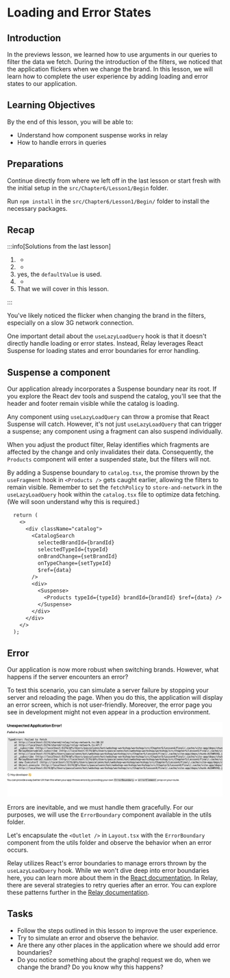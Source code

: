# Loading and Error States

## Introduction
In the previews lesson, we learned how to use arguments in our queries to filter the data we fetch. During the introduction of the filters, we noticed that the application flickers when we change the brand. In this lesson, we will learn how to complete the user experience by adding loading and error states to our application.

## Learning Objectives
By the end of this lesson, you will be able to:
- Understand how component suspense works in relay
- How to handle errors in queries

## Preparations

Continue directly from where we left off in the last lesson or start fresh with the initial setup in the `src/Chapter6/Lesson1/Begin` folder.

Run `npm install` in the `src/Chapter6/Lesson1/Begin/` folder to install the necessary packages.

## Recap

:::info[Solutions from the last lesson]

1. -
1. - 
1. yes, the `defaultValue` is used.
1. - 
1. That we will cover in this lesson.


:::

You've likely noticed the flicker when changing the brand in the filters, especially on a slow 3G network connection. 

One important detail about the `useLazyLoadQuery` hook is that it doesn't directly handle loading or error states. 
Instead, Relay leverages React Suspense for loading states and error boundaries for error handling.

## Suspense a component
Our application already incorporates a Suspense boundary near its root. If you explore the React dev tools and suspend the catalog, you'll see that the header and footer remain visible while the catalog is loading.

Any component using `useLazyLoadQuery` can throw a promise that React Suspense will catch. 
However, it's not just `useLazyLoadQuery` that can trigger a suspense; any component using a fragment can also suspend individually.

When you adjust the product filter, Relay identifies which fragments are affected by the change and only invalidates their data. Consequently, the `Products` component will enter a suspended state, but the filters will not.

By adding a Suspense boundary to `catalog.tsx`, the promise thrown by the `useFragment` hook in `<Products />` gets caught earlier, allowing the filters to remain visible. 
Remember to set the `fetchPolicy` to `store-and-network` in the `useLazyLoadQuery` hook within the `catalog.tsx` file to optimize data fetching. (We will soon understand why this is required.)

```tsx
  return (
    <>
      <div className="catalog">
        <CatalogSearch
          selectedBrandId={brandId}
          selectedTypeId={typeId}
          onBrandChange={setBrandId}
          onTypeChange={setTypeId}
          $ref={data}
        />
        <div>
          <Suspense>
            <Products typeId={typeId} brandId={brandId} $ref={data} />
          </Suspense>
        </div>
      </div>
    </>
  );
```


## Error 
Our application is now more robust when switching brands. However, what happens if the server encounters an error?

To test this scenario, you can simulate a server failure by stopping your server and reloading the page. When you do this, the application will display an error screen, which is not user-friendly. Moreover, the error page you see in development might not even appear in a production environment.

![Error](./assets/04-01.png)

Errors are inevitable, and we must handle them gracefully.  For our purposes, we will use the `ErrorBoundary` component available in the utils folder. 

Let's encapsulate the `<Outlet />` in `Layout.tsx` with the `ErrorBoundary` component from the utils folder and observe the behavior when an error occurs.

Relay utilizes React's error boundaries to manage errors thrown by the `useLazyLoadQuery` hook. 
While we won't dive deep into error boundaries here, you can learn more about them in the [React documentation](https://react.dev/reference/react/Component#catching-rendering-errors-with-an-error-boundary).
In Relay, there are several strategies to retry queries after an error. You can explore these patterns further in the [Relay documentation](https://relay.dev/docs/guided-tour/rendering/error-states/).  

## Tasks
- Follow the steps outlined in this lesson to improve the user experience.
- Try to simulate an error and observe the behavior.
- Are there any other places in the application where we should add error boundaries?
- Do you notice something about the graphql request we do, when we change the brand?  Do you know why this happens?


